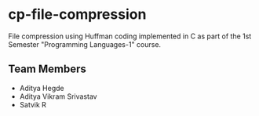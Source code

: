 # cp-file-compression
File compression using Huffman coding implemented in C as part of the 1st
Semester "Programming Languages-1" course.

## Team Members
- Aditya Hegde
- Aditya Vikram Srivastav
- Satvik R

